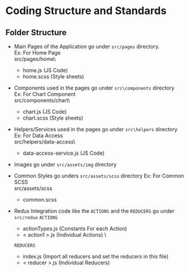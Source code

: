 # Coding Structure and Standards

## Folder Structure

- Main Pages of the Application go under `src/pages` directory.\
    Ex: For Home Page\
    src/pages/home\
    - home.js (JS Code)
    - home.scss (Style sheets)
    
- Components used in the pages go under `src\components` directory \
    Ex: For Chart Component\
    src/components/chart\
    - chart.js (JS Code)
    - chart.scss (Style sheets)

- Helpers/Services used in the pages go under `src\helpers` directory \
    Ex: For Data Access\
    src/helpers/data-access\
    - data-access-service.js (JS Code)

- Images go under `src/assets/img` directory

- Common Styles go unders `src/assets/scss` directory
    Ex: For Common SCSS\
    src/assets/scss
    - common.scss

- Redux Integration code like the `ACTIONS` and the `REDUCERS` go under `src/redux`
    `ACTIONS`
    - actionTypes.js (Constants For each Action)
    - < action1 >.js (Individual Actions) \
    
    `REDUCERS`
    - index.js (Import all reducers and set the reducers in this file)
    - < reducer >.js (Individual Reducers)
